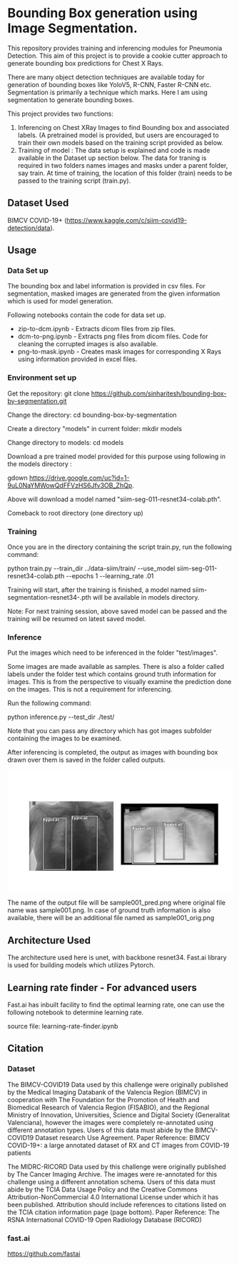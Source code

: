 # Bounding Box generation using Image Segmentation.

This repository provides training and inferencing modules for Pneumonia Detection. This aim of this project is to provide a cookie cutter approach to generate bounding box predictions for Chest X Rays.

There are many object detection techniques are available today for generation of bounding boxes like YoloV5, R-CNN, Faster R-CNN etc. 
Segmentation is primarily a technique which marks. Here I am using segmentation to generate bounding boxes.

This project provides two functions:

1. Inferencing on Chest XRay Images to find Bounding box and associated labels. (A pretrained model is provided, but users are encouraged to train their own models based on the training script provided as below.
2.  Training of model : The data setup is explained and code is made available in the Dataset up section below. The data for traning is required in two folders names images and masks under a parent folder, say train. At time of training, the location of this folder (train) needs to be passed to the training script (train.py).

## Dataset Used

BIMCV COVID-19+ (https://www.kaggle.com/c/siim-covid19-detection/data).

## Usage

### Data Set up

The bounding box and label information is provided in csv files. For segmentation, masked images are generated from the given information which is used for model generation.

Following notebooks contain the code for data set up.
- zip-to-dcm.ipynb -  Extracts dicom files from zip files.
- dcm-to-png.ipynb -  Extracts png files from dicom files. Code for cleaning the corrupted images is also available.
- png-to-mask.ipynb - Creates mask images for corresponding X Rays using information provided in excel files.

### Environment set up 

  Get the repository: git clone https://github.com/sinharitesh/bounding-box-by-segmentation.git
  
  Change the directory: cd bounding-box-by-segmentation   
  
  Create a directory "models" in current folder: mkdir models 
  
  Change directory to models: cd models

  Download a pre trained model provided for this purpose using following in the models directory :
  
  gdown https://drive.google.com/uc?id=1-9uL0NaYMWowQdFFVzHS6Jfv3OB_ZhQp.
  
  Above will download a model named "siim-seg-011-resnet34-colab.pth".
  
  Comeback to root directory (one directory up)
 
 ### Training 
  
  Once you are in the directory containing the script train.py,  run the following command:
  
  python train.py --train_dir ../data-siim/train/ --use_model siim-seg-011-resnet34-colab.pth --epochs 1 --learning_rate .01
  
  Training will start, after the training is finished, a model named siim-segmentation-resnet34-<DDMMYYYY-HHMMSS>.pth will be available in models directory.
  
  Note: For next training session, above saved model can be passed and the training will be resumed on latest saved model.

### Inference
  
  Put the images which need to be inferenced in the folder "test/images".
  
  Some images are made available as samples. There is also a folder called labels under the folder test which contains ground truth information for images.
  This is from the perspective to visually examine the prediction done on the images. This is not a requirement for inferencing.
  
  Run the following command:
  
  python inference.py --test_dir ./test/
  
  Note that you can pass any directory which has got images subfolder containing the images to be examined.
  
  After inferencing is completed, the output as images with bounding box drawn over them is saved in the folder called outputs. 
  
  ![predictions](./predictions.jpg)
  
  The name of the output file will be sample001_pred.png where original file name was sample001.png. In case of ground truth information is also available, there will be an additional file named as sample001_orig.png

## Architecture Used
  
  The architecture used here is unet, with backbone resnet34. Fast.ai library is used for building models which utilizes Pytorch.
  
   
## Learning rate finder - For advanced users

Fast.ai has inbuilt facility to find the optimal learning rate, one can use the following notebook to determine learning rate.

source file: learning-rate-finder.ipynb

## Citation

### Dataset

The BIMCV-COVID19 Data used by this challenge were originally published by the Medical Imaging Databank of the Valencia Region (BIMCV) in cooperation with The Foundation for the Promotion of Health and Biomedical Research of Valencia Region (FISABIO), and the Regional Ministry of Innovation, Universities, Science and Digital Society (Generalitat Valenciana), however the images were completely re-annotated using different annotation types. Users of this data must abide by the BIMCV-COVID19 Dataset research Use Agreement. Paper Reference: BIMCV COVID-19+: a large annotated dataset of RX and CT images from COVID-19 patients

The MIDRC-RICORD Data used by this challenge were originally published by The Cancer Imaging Archive. The images were re-annotated for this challenge using a different annotation schema. Users of this data must abide by the TCIA Data Usage Policy and the Creative Commons Attribution-NonCommercial 4.0 International License under which it has been published. Attribution should include references to citations listed on the TCIA citation information page (page bottom). Paper Reference: The RSNA International COVID-19 Open Radiology Database (RICORD)

### fast.ai
  https://github.com/fastai

